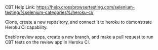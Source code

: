 CBT Help Link: https://help.crossbrowsertesting.com/selenium-testing/%selenium-categories%/heroku-ci/

Clone, create a new repository, and connect it to heroku to demonstrate Heroku CI capability.

Enable review apps, create a new branch, and make a pull request to run CBT tests on the review app in Heroku CI.
